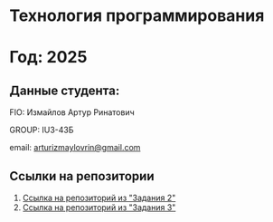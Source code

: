 # Технология программирования
# Год: 2025

## Данные студента:

FIO: Измайлов Артур Ринатович

GROUP: IU3-43Б

email: arturizmaylovrin@gmail.com

## Ссылки на репозитории

1. [Ссылка на репозиторий из "Задания 2"](https://github.com/LastCh/git-edu)
2. [Ссылка на репозиторий из "Задания 3"](https://github.com/LastCh/HeroesMightAndBaum)
